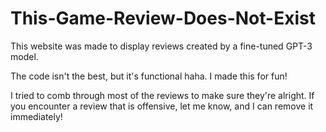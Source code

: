 # This-Game-Review-Does-Not-Exist
This website was made to display reviews created by a fine-tuned GPT-3 model.

The code isn't the best, but it's functional haha. I made this for fun!

I tried to comb through most of the reviews to make sure they're alright. If you encounter a review that is offensive, let me know, and I can remove it immediately!
